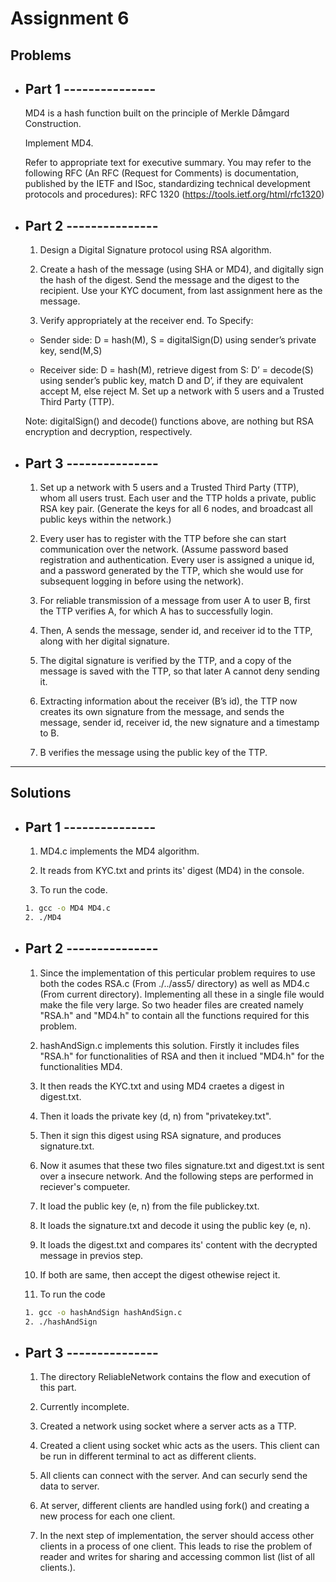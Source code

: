 # Assignment 6

## Problems

- ## Part 1 ---------------

  MD4 is a hash function built on the principle of Merkle Dåmgard Construction.

  Implement MD4.

  Refer to appropriate text for executive summary.
  You may refer to the following RFC (An RFC (Request for Comments) is documentation, published by the IETF and ISoc, standardizing technical development protocols and procedures):
  RFC 1320 (https://tools.ietf.org/html/rfc1320)

- ## Part 2 ---------------

  1. Design a Digital Signature protocol using RSA algorithm.

  2. Create a hash of the message (using SHA or MD4), and digitally sign the hash of the digest. Send the message and the digest to the recipient. Use your KYC document, from last assignment here as the message.

  3. Verify appropriately at the receiver end. To Specify:

  - Sender side: D = hash(M), S = digitalSign(D) using sender’s private key, send(M,S)

  - Receiver side: D = hash(M), retrieve digest from S: D’ = decode(S) using sender’s public key, match D and D’, if they are equivalent accept M, else reject M. Set up a network with 5 users and a Trusted Third Party (TTP).

  Note: digitalSign() and decode() functions above, are nothing but RSA encryption and decryption,
  respectively.

- ## Part 3 ---------------

  1. Set up a network with 5 users and a Trusted Third Party (TTP), whom all users trust. Each user and the TTP holds a private, public RSA key pair. (Generate the keys for all 6 nodes, and broadcast all public keys within the network.)

  2. Every user has to register with the TTP before she can start communication over the network. (Assume password based registration and authentication. Every user is assigned a unique id, and a password generated by the TTP, which she would use for subsequent logging in before using the network).

  3. For reliable transmission of a message from user A to user B, first the TTP verifies A, for which A has to successfully login.

  4. Then, A sends the message, sender id, and receiver id to the TTP, along with her digital signature.

  5. The digital signature is verified by the TTP, and a copy of the message is saved with the TTP, so that later A cannot deny sending it.

  6. Extracting information about the receiver (B’s id), the TTP now creates its own signature from the message, and sends the message, sender id, receiver id, the new signature and a timestamp to B.

  7. B verifies the message using the public key of the TTP.

---

## Solutions

- ## Part 1 ---------------

  1. MD4.c implements the MD4 algorithm.

  2. It reads from KYC.txt and prints its' digest (MD4) in the console.

  3. To run the code.

  ```bash
  1. gcc -o MD4 MD4.c
  2. ./MD4
  ```

- ## Part 2 ---------------

  1. Since the implementation of this perticular problem requires to use both the codes RSA.c (From ./../ass5/ directory) as well as MD4.c (From current directory). Implementing all these in a single file would make the file very large. So two header files are created namely "RSA.h" and "MD4.h" to contain all the functions required for this problem.

  2. hashAndSign.c implements this solution. Firstly it includes files "RSA.h" for functionalities of RSA and then it inclued "MD4.h" for the functionalities MD4.

  3. It then reads the KYC.txt and using MD4 craetes a digest in digest.txt.

  4. Then it loads the private key (d, n) from "privatekey.txt".

  5. Then it sign this digest using RSA signature, and produces signature.txt.

  6. Now it asumes that these two files signature.txt and digest.txt is sent over a insecure network. And the following steps are performed in reciever's compueter.

  7. It load the public key (e, n) from the file publickey.txt.

  8. It loads the signature.txt and decode it using the public key (e, n).

  9. It loads the digest.txt and compares its' content with the decrypted message in previos step.

  10. If both are same, then accept the digest othewise reject it.

  11. To run the code

  ```bash
  1. gcc -o hashAndSign hashAndSign.c
  2. ./hashAndSign
  ```

- ## Part 3 ---------------

  1. The directory ReliableNetwork contains the flow and execution of this part.

  2. Currently incomplete.

  3. Created a network using socket where a server acts as a TTP.

  4. Created a client using socket whic acts as the users. This client can be run in different terminal to act as different clients.

  5. All clients can connect with the server. And can securly send the data to server.

  6. At server, different clients are handled using fork() and creating a new process for each one client.

  7. In the next step of implementation, the server should access other clients in a process of one client. This leads to rise the problem of reader and writes for sharing and accessing common list (list of all clients.).
